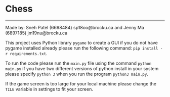 # Chess
<hr/>
Made by: Sneh Patel (6698484) sp18oo@brocku.ca
and Jenny Ma (6897185) jm19nu@brocku.ca

This project uses Python library `pygame` to create a GUI if you do not have pygame installed already please run the following command: 
`pip install -r requirements.txt`.

To run the code please run the `main.py` file using the command
`python main.py` if you have two different versions of python install in your system please specify `python 3` when you run the program
`python3 main.py`.

If the game screen is too large for your local machine please change the `TILE` variable in settings to fit your screen.